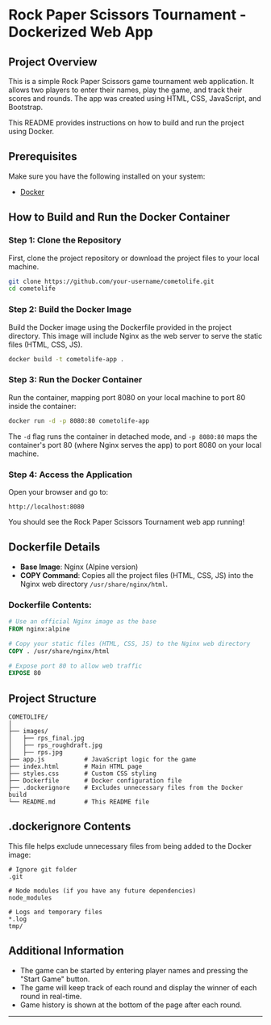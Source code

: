 # Rock Paper Scissors Tournament - Dockerized Web App

## Project Overview

This is a simple Rock Paper Scissors game tournament web application. It allows two players to enter their names, play the game, and track their scores and rounds. The app was created using HTML, CSS, JavaScript, and Bootstrap.

This README provides instructions on how to build and run the project using Docker.

## Prerequisites

Make sure you have the following installed on your system:
- [Docker](https://www.docker.com/get-started)

## How to Build and Run the Docker Container

### Step 1: Clone the Repository
First, clone the project repository or download the project files to your local machine.

```bash
git clone https://github.com/your-username/cometolife.git
cd cometolife
```

### Step 2: Build the Docker Image

Build the Docker image using the Dockerfile provided in the project directory. This image will include Nginx as the web server to serve the static files (HTML, CSS, JS).

```bash
docker build -t cometolife-app .
```

### Step 3: Run the Docker Container

Run the container, mapping port 8080 on your local machine to port 80 inside the container:

```bash
docker run -d -p 8080:80 cometolife-app
```

The `-d` flag runs the container in detached mode, and `-p 8080:80` maps the container's port 80 (where Nginx serves the app) to port 8080 on your local machine.

### Step 4: Access the Application

Open your browser and go to:

```
http://localhost:8080
```

You should see the Rock Paper Scissors Tournament web app running!

## Dockerfile Details

- **Base Image**: Nginx (Alpine version)
- **COPY Command**: Copies all the project files (HTML, CSS, JS) into the Nginx web directory `/usr/share/nginx/html`.

### Dockerfile Contents:
```Dockerfile
# Use an official Nginx image as the base
FROM nginx:alpine

# Copy your static files (HTML, CSS, JS) to the Nginx web directory
COPY . /usr/share/nginx/html

# Expose port 80 to allow web traffic
EXPOSE 80
```

## Project Structure

```
COMETOLIFE/
│
├── images/
│   ├── rps_final.jpg
│   ├── rps_roughdraft.jpg
│   ├── rps.jpg
├── app.js           # JavaScript logic for the game
├── index.html       # Main HTML page
├── styles.css       # Custom CSS styling
├── Dockerfile       # Docker configuration file
├── .dockerignore    # Excludes unnecessary files from the Docker build
└── README.md        # This README file
```

## .dockerignore Contents

This file helps exclude unnecessary files from being added to the Docker image:

```plaintext
# Ignore git folder
.git

# Node modules (if you have any future dependencies)
node_modules

# Logs and temporary files
*.log
tmp/
```

## Additional Information

- The game can be started by entering player names and pressing the "Start Game" button.
- The game will keep track of each round and display the winner of each round in real-time.
- Game history is shown at the bottom of the page after each round.

---
